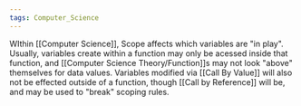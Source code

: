 ```yaml
---
tags: Computer_Science
---
```

WIthin [[Computer Science]], Scope affects which variables are "in play". Usually, variables create within a function may only be acessed inside that function, and [[Computer Science Theory/Function]]s  may not look "above" themselves for data values. Variables modified via [[Call By Value]] will also not be effected outside of a function, though [[Call by Reference]] will be, and may be used to "break" scoping rules.